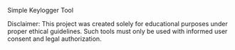 Simple Keylogger Tool

Disclaimer: This project was created solely for educational purposes under proper ethical guidelines. Such tools must only be used with informed user consent and legal authorization.
